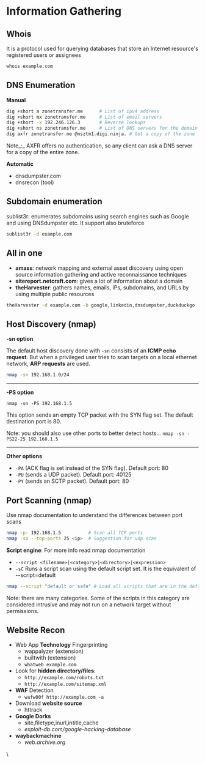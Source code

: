 # Information Gathering

## Whois

It is a protocol used for querying databases that store an Internet resource's registered users or assignees

```sh
whois example.com
```

## DNS Enumeration

**Manual**

```sh
dig +short a zonetransfer.me      # List of ipv4 address
dig +short mx zonetransfer.me     # List of email servers
dig +short -x 192.246.126.3       # Reverse lookups
dig +short ns zonetransfer.me     # List of DNS servers for the domain
dig axfr zonetransfer.me @nsztm1.digi.ninja. # Get a copy of the zone from the primary server. (zone transfer attack)
```

Note_:_ AXFR offers no authentication, so any client can ask a DNS server for a copy of the entire zone.

**Automatic**

* dnsdumpster.com
* dnsrecon (tool)

## Subdomain enumeration

sublist3r: enumerates subdomains using search engines such as Google and using DNSdumpster etc. It support also bruteforce

```sh
sublist3r -d example.com
```

## All in one

* **amass**: network mapping and external asset discovery using open source information gathering and active reconnaissance techniques
* **sitereport.netcraft.com**: gives a lot of information about a domain
* **theHarvester**: gathers names, emails, IPs, subdomains, and URLs by using multiple public resources

```sh
theHarvester -d example.com -b google,linkedin,dnsdumpster,duckduckgo
```

## Host Discovery (nmap)

**-sn option**

The default host discovery done with `-sn` consists of an **ICMP echo request**. But when a privileged user tries to scan targets on a local ethernet network, **ARP requests** are used.

```sh
nmap -sn 192.168.1.0/24
```

***

**-PS option**

```
nmap -sn -PS 192.168.1.5
```

This option sends an empty TCP packet with the SYN flag set. The default destination port is 80.

Note: you should also use other ports to better detect hosts... `nmap -sn -PS22-25 192.168.1.5`

***

**Other options**

* `-PA` (ACK flag is set instead of the SYN flag). Default port: 80
* `-PU` (sends a UDP packet). Default port: 40125
* `-PY` (sends an SCTP packet). Default port: 80

## Port Scanning (nmap)

Use nmap documentation to understand the differences between port scans

```sh
nmap -p- 192.168.1.5          # Scan all TCP ports
nmap -sU --top-ports 25 <ip>  # Suggestion for udp scan
```

**Script engine**: For more info read nmap documentation

* `--script <filename>|<category>|<directory>|<expression>`
* `-sC` Runs a script scan using the default script set. It is the equivalent of --script=default

```sh
nmap --script "default or safe" # Load all scripts that are in the default, safe, or both categories.
```

Note: there are many categories. Some of the scripts in this category are considered intrusive and may not run on a network target without permissions.

## Website Recon

* Web App **Technology** Fingerprinting
  * wappalyzer (extension)
  * builtwith (extension)
  * `whatweb example.com`
* Look for **hidden directory/files**:
  * `http://example.com/robots.txt`
  * `http://example.com/sitemap.xml`
* **WAF** Detection
  * `wafw00f http://example.com -a`
* Download **website source**
  * httrack
* **Google Dorks**
  * site,filetype,inurl,intitle,cache
  * _exploit-db.com/google-hacking-database_
* **waybackmachine**
  * _web.archive.org_

\

